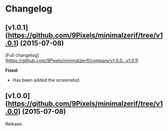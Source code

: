 # Changelog

## [v1.0.1] (https://github.com/9Pixels/minimalzerif/tree/v1.0.1) (2015-07-08)

[Full changelog] (https://github.com/9Pixels/minimalzerif/compare/v1.0.0...v1.0.1)

**Fixed:**

 - Has been added the screenshot.

## [v1.0.0] (https://github.com/9Pixels/minimalzerif/tree/v1.0.0) (2015-07-08)

Release.